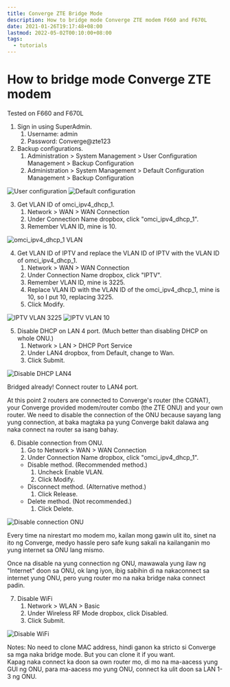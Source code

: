 ```yaml
---
title: Converge ZTE Bridge Mode
description: How to bridge mode Converge ZTE modem F660 and F670L
date: 2021-01-26T19:17:48+08:00
lastmod: 2022-05-02T00:10:00+08:00
tags:
  - tutorials
---
```

# How to bridge mode Converge ZTE modem
Tested on F660 and F670L

1. Sign in using SuperAdmin.
   1. Username: admin
   2. Password: Converge@zte123
2. Backup configurations.
   1. Administration > System Management > User Configuration Management > Backup Configuration
   2. Administration > System Management > Default Configuration Management > Backup Configuration

![User configuration](User-configuration.png)
![Default configuration](Default-configuration.png)

3. Get VLAN ID of omci_ipv4_dhcp_1.
   1. Network > WAN > WAN Connection
   2. Under Connection Name dropbox, click "omci_ipv4_dhcp_1".
   3. Remember VLAN ID, mine is 10.

![omci_ipv4_dhcp_1 VLAN](omci_ipv4_dhcp_1-VLAN.png)

4. Get VLAN ID of IPTV and replace the VLAN ID of IPTV with the VLAN ID of omci_ipv4_dhcp_1.
   1. Network > WAN > WAN Connection
   2. Under Connection Name dropbox, click "IPTV".
   3. Remember VLAN ID, mine is 3225.
   4. Replace VLAN ID with the VLAN ID of the omci_ipv4_dhcp_1, mine is 10, so I put 10, replacing 3225.
   5. Click Modify.

![IPTV VLAN 3225](IPTV-VLAN-3225.png)
![IPTV VLAN 10](IPTV-VLAN-10.png)

5. Disable DHCP on LAN 4 port. (Much better than disabling DHCP on whole ONU.)
   1. Network > LAN > DHCP Port Service
   2. Under LAN4 dropbox, from Default, change to Wan.
   3. Click Submit.

![Disable DHCP LAN4](Disable-DHCP-LAN4.png)

Bridged already! Connect router to LAN4 port.

At this point 2 routers are connected to Converge's router (the CGNAT), your Converge provided modem/router combo (the ZTE ONU) and your own router. We need to disable the connection of the ONU because sayang lang yung connection, at baka magtaka pa yung Converge bakit dalawa ang naka connect na router sa isang bahay.

6. Disable connection from ONU.
   1. Go to Network > WAN > WAN Connection
   2. Under Connection Name dropbox, click "omci_ipv4_dhcp_1".
   * Disable method. (Recommended method.)
      1. Uncheck Enable VLAN.
      2. Click Modify.
   * Disconnect method. (Alternative method.)
      1. Click Release.
   * Delete method. (Not recommended.)
      1. Click Delete.

![Disable connection ONU](Disable-connection-ONU.png)

Every time na nirestart mo modem mo, kailan mong gawin ulit ito, sinet na ito ng Converge, medyo hassle pero safe kung sakali na kailanganin mo yung internet sa ONU lang mismo.

Once na disable na yung connection ng ONU, mawawala yung ilaw ng "Internet" doon sa ONU, ok lang iyon, ibig sabihin di na nakaconnect sa internet yung ONU, pero yung router mo na naka bridge naka connect padin.

7. Disable WiFi
   1. Network > WLAN > Basic
   2. Under Wireless RF Mode dropbox, click Disabled.
   3. Click Submit.

![Disable WiFi](Disable-WiFi.png)

Notes:
No need to clone MAC address, hindi ganon ka stricto si Converge sa mga naka bridge mode. But you can clone it if you want.\
Kapag naka connect ka doon sa own router mo, di mo na ma-aacess yung GUI ng ONU, para ma-aacess mo yung ONU, connect ka ulit doon sa LAN 1-3 ng ONU.